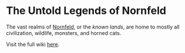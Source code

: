 # The Untold Legends of Nornfeld
The vast realms of [Nornfeld](lore/nornfeld#nornfeld), or the *known lands*, are home to mostly all civilization, wildlife, monsters, and horned cats.

Visit the full wiki [here](http://www.nornfeld-wiki.infinityfreeapp.com/).
